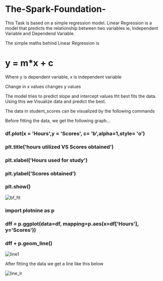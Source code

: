 # The-Spark-Foundation-
This Task is based on a simple regression model.
Linear Regression is a model that predicts the relationship between two variables ie, Independent Variable and 
Dependend Variable.


The simple maths behind Linear Regression is 
# y = m*x + c
Where y is dependent variable, x is independent variable


Change in x values changes y values 


The model tries to predict slope and intercept values tht best fits the data.
Using this we Visualize data and predict the best.

The data in student_scores can be visualized by the following commands



Before fitting the data, we get the following graph...

### df.plot(x = 'Hours',y = 'Scores', c= 'b',alpha=1,style= 'o')
### plt.title('hours utilized VS Scores obtained')
### plt.xlabel('Hours used for study')
### plt.ylabel('Scores obtained')
### plt.show()

![bf_fit](https://user-images.githubusercontent.com/61930484/116783806-793cef00-aaae-11eb-9ff8-1d6984a0f5c2.png)



### import plotnine as p
### dff = p.ggplot(data=df, mapping=p.aes(x=df['Hours'], y='Scores')) 
### dff + p.geom_line()
![line1](https://user-images.githubusercontent.com/61930484/116783781-53174f00-aaae-11eb-8166-91a05030b1e6.png)


After fitting the data we get a line like this below


![line_lr](https://user-images.githubusercontent.com/61930484/116783904-fb2d1800-aaae-11eb-8c69-4184f2367417.png)


